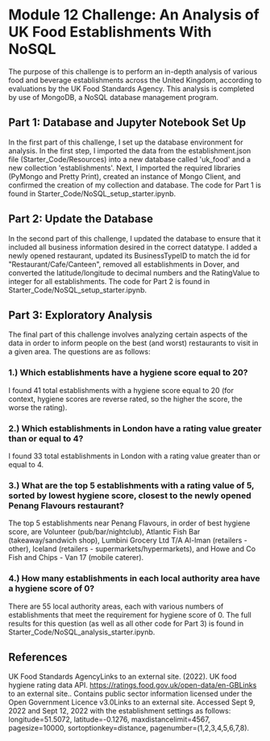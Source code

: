 # Module 12 Challenge: An Analysis of UK Food Establishments With NoSQL
The purpose of this challenge is to perform an in-depth analysis of various food and beverage establishments across the United Kingdom, according to evaluations by the UK Food Standards Agency. This analysis is completed by use of MongoDB, a NoSQL database management program. 

## Part 1: Database and Jupyter Notebook Set Up
In the first part of this challenge, I set up the database environment for analysis. In the first step, I imported the data from the establishment.json file (Starter_Code/Resources) into a new database called 'uk_food' and a new collection 'establishments'. Next, I imported the required libraries (PyMongo and Pretty Print), created an instance of Mongo Client, and confirmed the creation of my collection and database. The code for Part 1 is found in Starter_Code/NoSQL_setup_starter.ipynb.

## Part 2: Update the Database
In the second part of this challenge, I updated the database to ensure that it included all business information desired in the correct datatype. I added a newly opened restaurant, updated its BusinessTypeID to match the id for "Restaurant/Cafe/Canteen", removed all establishments in Dover, and converted the latitude/longitude to decimal numbers and the RatingValue to integer for all establishments. The code for Part 2 is found in Starter_Code/NoSQL_setup_starter.ipynb.

## Part 3: Exploratory Analysis
The final part of this challenge involves analyzing certain aspects of the data in order to inform people on the best (and worst) restaurants to visit in a given area. The questions are as follows:

### 1.) Which establishments have a hygiene score equal to 20?

I found 41 total establishments with a hygiene score equal to 20 (for context, hygiene scores are reverse rated, so the higher the score, the worse the rating).

### 2.) Which establishments in London have a rating value greater than or equal to 4?

I found 33 total establishments in London with a rating value greater than or equal to 4.

### 3.) What are the top 5 establishments with a rating value of 5, sorted by lowest hygiene score, closest to the newly opened Penang Flavours restaurant?

The top 5 establishments near Penang Flavours, in order of best hygiene score, are Volunteer (pub/bar/nightclub), Atlantic Fish Bar (takeaway/sandwich shop), Lumbini Grocery Ltd T/A Al-Iman (retailers - other), Iceland (retailers - supermarkets/hypermarkets), and Howe and Co Fish and Chips - Van 17 (mobile caterer).

### 4.) How many establishments in each local authority area have a hygiene score of 0?

There are 55 local authority areas, each with various numbers of establishments that meet the requirement for hygiene score of 0. The full results for this question (as well as all other code for Part 3) is found in Starter_Code/NoSQL_analysis_starter.ipynb. 

## References
UK Food Standards AgencyLinks to an external site. (2022). UK food hygiene rating data API. https://ratings.food.gov.uk/open-data/en-GBLinks to an external site.. Contains public sector information licensed under the Open Government Licence v3.0Links to an external site.
Accessed Sept 9, 2022 and Sept 12, 2022 with the establishment settings as follows: longitude=51.5072, latitude=-0.1276, maxdistancelimit=4567, pagesize=10000, sortoptionkey=distance, pagenumber=(1,2,3,4,5,6,7,8).
